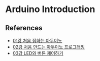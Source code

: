 # Arduino Introduction

## References

* [01강 처음 접하는 아두이노](https://www.youtube.com/watch?v=JXOJA8iSpLA)
* [02강 처음 만드는 아두이노 프로그래밍](https://www.youtube.com/watch?v=Tcr33_779Pk)
* [03강 LED와 버튼 제어하기](https://www.youtube.com/watch?v=-vjSLArBxmM)

